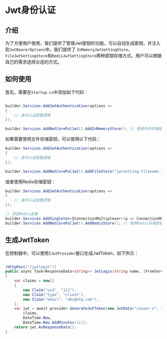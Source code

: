 # Jwt身份认证

## 介绍

为了方便用户使用，我们提供了管理Jwt密钥的功能，可以自动生成密钥，并注入到`JwtBearerOptions`中。我们提供了
`InMemoryJwtSettingStore`、`FileJwtSettingStore`和`RedisJwtSettingStore`两种密钥存储方式，用户可以根据自己的需求选择合适的方式。

## 如何使用

首先，需要在`Startup.cs`中添加如下代码：

```csharp

builder.Services.AddJwtAuthentication(options =>
{
    // 身份认证配置逻辑
});

builder.Services.AddNetCorePalJwt().AddInMemoryStore(); // 使用内存存储密钥
```

如果需要使用文件存储密钥，可以使用以下代码：

```csharp
builder.Services.AddJwtAuthentication(options =>
{
    // 身份认证配置逻辑
});

builder.Services.AddNetCorePalJwt().AddFileStore("jwtsetting-filename.json"); // 使用文件存储密钥
```

或者使用Redis存储密钥：

```csharp
builder.Services.AddJwtAuthentication(options =>
{
    // 身份认证配置逻辑
});

// 添加Redis连接
builder.Services.AddSingleton<IConnectionMultiplexer>(p => ConnectionMultiplexer.Connect(builder.Configuration.GetConnectionString("Redis")!));
builder.Services.AddNetCorePalJwt().AddRedisStore(); // 使用Redis存储密钥
```


## 生成JwtToken

在控制器中，可以使用`IJwtProvider`接口生成JwtToken，如下所示：

```csharp

[HttpPost("/jwtlogin")]
public async Task<ResponseData<string>> JwtLogin(string name, [FromServices] IJwtProvider provider)
{
    var claims = new[]
    {
        new Claim("uid", "111"),
        new Claim("type", "client"),
        new Claim("email", "abc@efg.com"),
    };
    var jwt = await provider.GenerateJwtToken(new JwtData("issuer-x", "audience-y",
        claims,
        DateTime.Now,
        DateTime.Now.AddMinutes(1)));
    return jwt.AsResponseData();
}
```